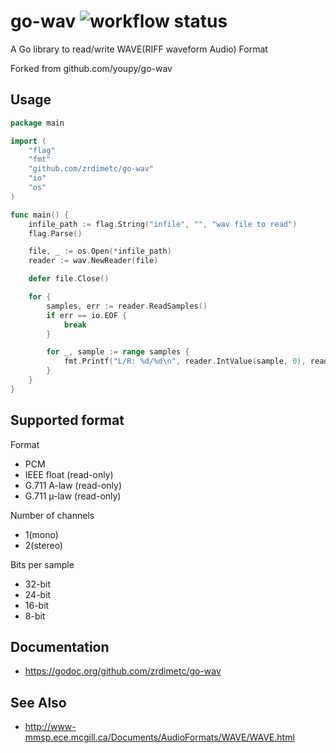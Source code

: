 # go-wav ![workflow status](https://github.com/zrdimetc/go-wav/actions/workflows/go.yml/badge.svg)

A Go library to read/write WAVE(RIFF waveform Audio) Format

Forked from github.com/youpy/go-wav

## Usage

```go
package main

import (
	"flag"
	"fmt"
	"github.com/zrdimetc/go-wav"
	"io"
	"os"
)

func main() {
	infile_path := flag.String("infile", "", "wav file to read")
	flag.Parse()

	file, _ := os.Open(*infile_path)
	reader := wav.NewReader(file)

  	defer file.Close()

	for {
		samples, err := reader.ReadSamples()
		if err == io.EOF {
			break
		}

		for _, sample := range samples {
			fmt.Printf("L/R: %d/%d\n", reader.IntValue(sample, 0), reader.IntValue(sample, 1))
		}
	}
}
```

## Supported format

Format

- PCM
- IEEE float (read-only)
- G.711 A-law (read-only)
- G.711 µ-law (read-only)

Number of channels

- 1(mono)
- 2(stereo)

Bits per sample

- 32-bit
- 24-bit
- 16-bit
- 8-bit

## Documentation

- https://godoc.org/github.com/zrdimetc/go-wav

## See Also

- http://www-mmsp.ece.mcgill.ca/Documents/AudioFormats/WAVE/WAVE.html

